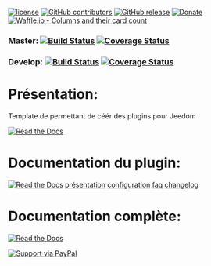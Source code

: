 [![license](https://img.shields.io/github/license/Jeedom-Plugins-Extra/plugin-tempalte.svg)]() [![GitHub contributors](https://img.shields.io/github/contributors/Jeedom-Plugins-Extra/plugin-template.svg)]() [![GitHub release](https://img.shields.io/github/release/Jeedom-Plugins-Extra/plugin-template.svg)]() [![Donate](https://img.shields.io/badge/Donate-PayPal-green.svg)](https://www.paypal.meUSERNAME) [![Waffle.io - Columns and their card count](https://badge.waffle.io/Jeedom-Plugins-Extra/plugin-template.svg?columns=all)](https://waffle.io/Jeedom-Plugins-Extra/plugin-template)

### Master: [![Build Status](https://travis-ci.org/Jeedom-Plugins-Extra/plugin-template.svg?branch=master)](https://travis-ci.org/Jeedom-Plugins-Extra/plugin-template)  [![Coverage Status](https://coveralls.io/repos/github/Jeedom-Plugins-Extra/plugin-template/badge.svg?branch=master)](https://coveralls.io/github/Jeedom-Plugins-Extra/plugin-template?branch=master)

### Develop: [![Build Status](https://travis-ci.org/Jeedom-Plugins-Extra/plugin-template.svg?branch=Develop)](https://travis-ci.org/Jeedom-Plugins-Extra/plugin-template)  [![Coverage Status](https://coveralls.io/repos/github/Jeedom-Plugins-Extra/plugin-template/badge.svg?branch=master)](https://coveralls.io/github/Jeedom-Plugins-Extra/plugin-template?branch=master)

# Présentation:

Template de permettant de céér des plugins pour Jeedom 

[![Read the Docs](docs/images/template-Screenshot1.png)](docs/images/template-Screenshot1.png)

# Documentation du plugin:
[![Read the Docs](https://img.shields.io/readthedocs/pip.svg)](docs/fr_FR/presentation.md) 
[présentation](docs/fr_FR/presentation.md) [configuration](docs/fr_FR/configuration.md) [faq](docs/fr_FR/faq.md) [changelog](docs/fr_FR/changelog.md)



# Documentation complète:

[![Read the Docs](plugin_info/MiFlora_icon.png)](https://jeedom-plugins-extra.github.io/plugin-template)



[![Support via PayPal](https://cdn.rawgit.com/twolfson/paypal-github-button/1.0.0/dist/button.svg)](https://www.paypal.meUSERNAME/)
